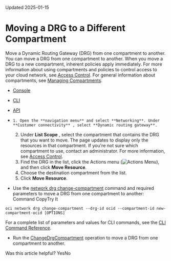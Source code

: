 Updated 2025-01-15
# Moving a DRG to a Different Compartment
Move a Dynamic Routing Gateway (DRG) from one compartment to another.
You can move a DRG from one compartment to another. When you move a DRG to a new compartment, inherent policies apply immediately. 
For more information about using compartments and policies to control access to your cloud network, see [Access Control](https://docs.oracle.com/en-us/iaas/Content/Network/Concepts/accesscontrol.htm#Access_Control). For general information about compartments, see [Managing Compartments](https://docs.oracle.com/iaas/Content/Identity/Tasks/managingcompartments.htm). 
  * [Console](https://docs.oracle.com/en-us/iaas/Content/Network/Tasks/drg-change-compartment.htm)
  * [CLI](https://docs.oracle.com/en-us/iaas/Content/Network/Tasks/drg-change-compartment.htm)
  * [API](https://docs.oracle.com/en-us/iaas/Content/Network/Tasks/drg-change-compartment.htm)


  *     1. Open the **navigation menu** and select **Networking**. Under **Customer connectivity** , select **Dynamic routing gateway**.
    2. Under **List Scope** , select the compartment that contains the DRG that you want to move.
The page updates to display only the resources in that compartment. If you're not sure which compartment to use, contact an administrator. For more information, see [Access Control](https://docs.oracle.com/en-us/iaas/Content/Network/Concepts/accesscontrol.htm#Access_Control).
    3. Find the DRG in the list, click the Actions menu (![Actions Menu](https://docs.oracle.com/en-us/iaas/Content/libraries/global-images/actions-menu.png)), and then click **Move Resource**.
    4. Choose the destination compartment from the list. 
    5. Click **Move Resource**.
  * Use the [network drg change-compartment](https://docs.oracle.com/iaas/tools/oci-cli/latest/oci_cli_docs/cmdref/network/drg/change-compartment.html) command and required parameters to move a DRG from one compartment to another:
Command
CopyTry It
```
oci network drg change-compartment --drg-id ocid --compartment-id new-compartment-ocid [OPTIONS]
```

For a complete list of parameters and values for CLI commands, see the [CLI Command Reference](https://docs.oracle.com/iaas/tools/oci-cli/latest).
  * Run the [ChangeDrgCompartment](https://docs.oracle.com/iaas/api/#/en/iaas/latest/Drg/ChangeDrgCompartment) operation to move a DRG from one compartment to another.


Was this article helpful?
YesNo

